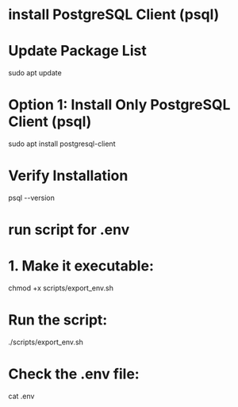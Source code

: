 
# install PostgreSQL Client (psql)
# Update Package List
sudo apt update

# Option 1: Install Only PostgreSQL Client (psql)
sudo apt install postgresql-client

 # Verify Installation
 psql --version

 # run script for .env
# 1. Make it executable:
chmod +x scripts/export_env.sh

# Run the script:
./scripts/export_env.sh

# Check the .env file:
cat .env